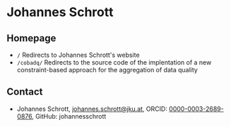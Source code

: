 # Johannes Schrott

## Homepage

* `/` Redirects to Johannes Schrott's website
* `/cobadq/` Redirects to the source code of the implentation of a new constraint-based approach for the aggregation of data quality


## Contact

* Johannes Schrott, [johannes.schrott@jku.at](mailto:johannes.schrott@jku.at), ORCID: [0000-0003-2689-0876](https://orcid.org/0000-0003-2689-0876), GitHub: johannesschrott


